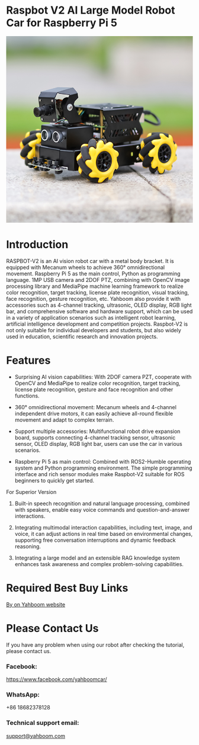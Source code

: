 # Raspbot V2 AI Large Model Robot Car for Raspberry Pi 5
![](https://github.com/YahboomTechnology/Raspbot-V2/blob/main/Raspbot_V2_Yahboom.jpg)

# Introduction
RASPBOT-V2 is an AI vision robot car with a metal body bracket. It is equipped with Mecanum wheels to achieve 360° omnidirectional movement. Raspberry Pi 5 as the main control, Python as programming language. 1MP USB camera and 2DOF PTZ, combining with OpenCV image processing library and MediaPipe machine learning framework to realize color recognition, target tracking, license plate recognition, visual tracking, face recognition, gesture recognition, etc. Yahboom also provide it with accessories such as 4-channel tracking, ultrasonic, OLED display, RGB light bar, and comprehensive software and hardware support, which can be used in a variety of application scenarios such as intelligent robot learning, artificial intelligence development and competition projects. Raspbot-V2 is not only suitable for individual developers and students, but also widely used in education, scientific research and innovation projects.

# Features
* Surprising AI vision capabilities: With 2DOF camera PZT, cooperate with OpenCV and MediaPipe to realize color recognition, target tracking, license plate recognition, gesture and face recognition and other functions.

* 360° omnidirectional movement: Mecanum wheels and 4-channel independent drive motors, it can easily achieve all-round flexible movement and adapt to complex terrain.

* Support multiple accessories: Multifunctional robot drive expansion board, supports connecting 4-channel tracking sensor, ultrasonic sensor, OLED display, RGB light bar, users can use the car in various scenarios.

* Raspberry Pi 5 as main control: Combined with ROS2-Humble operating system and Python programming environment. The simple programming interface and rich sensor modules make Raspbot-V2 suitable for ROS beginners to quickly get started.

For Superior Version

1. Built-in speech recognition and natural language processing, combined with speakers, enable easy voice commands and question-and-answer interactions.

2. Integrating multimodal interaction capabilities, including text, image, and voice, it can adjust actions in real time based on environmental changes, supporting free conversation interruptions and dynamic feedback reasoning.

3. Integrating a large model and an extensible RAG knowledge system enhances task awareness and complex problem-solving capabilities.

# Required Best Buy Links

[By on Yahboom website](https://category.yahboom.net/products/raspbot-v2)

# Please Contact Us
If you have any problem when using our robot after checking the tutorial, please contact us.

### Facebook: 
https://www.facebook.com/yahboomcar/ 
  
### WhatsApp:
+86 18682378128

### Technical support email: 
support@yahboom.com

